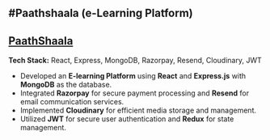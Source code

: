 #Paathshaala (e-Learning Platform)
---
## [PaathShaala](https://paathshaala.web3ngineer.in)  
**Tech Stack:** React, Express, MongoDB, Razorpay, Resend, Cloudinary, JWT  

- Developed an **E-learning Platform** using **React** and **Express.js** with **MongoDB** as the database.  
- Integrated **Razorpay** for secure payment processing and **Resend** for email communication services.  
- Implemented **Cloudinary** for efficient media storage and management.  
- Utilized **JWT** for secure user authentication and **Redux** for state management.  
